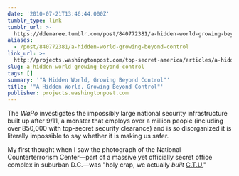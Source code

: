 ```yaml
---
date: '2010-07-21T13:46:44.000Z'
tumblr_type: link
tumblr_url: >-
  https://ddemaree.tumblr.com/post/840772381/a-hidden-world-growing-beyond-control
aliases:
  - /post/840772381/a-hidden-world-growing-beyond-control
link_url: >-
  http://projects.washingtonpost.com/top-secret-america/articles/a-hidden-world-growing-beyond-control/
slug: a-hidden-world-growing-beyond-control
tags: []
summary: '"A Hidden World, Growing Beyond Control"'
title: '"A Hidden World, Growing Beyond Control"'
publisher: projects.washingtonpost.com
---
```


The _WaPo_ investigates the impossibly large national security infrastructure built up after 9/11, a monster that employs over a million people (including over 850,000 with top-secret security clearance) and is so disorganized it is literally impossible to say whether it is making us safer.

My first thought when I saw the photograph of the National Counterterrorism Center—part of a massive yet officially secret office complex in suburban D.C.—was "holy crap, we actually _built_ [C.T.U.](http://en.wikipedia.org/wiki/Counter_Terrorist_Unit)"